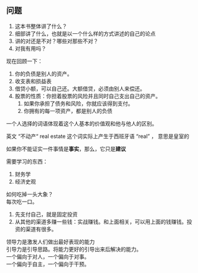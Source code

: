 ## 问题

1. 这本书整体讲了什么？
2. 细部讲了什么，也就是以一个什么样的方式讲述的自己的论点
3. 讲的对还是不对？哪些对那些不对？
4. 对我有用吗？

现在回顾一下：

1. 你的负债是别人的资产。
2. 收支表和损益表
3. 借贷小额，可以自己还。大额借贷，必须由别人来偿还。
4. 股票的性质：你担着股票的风险并且同时自己支出自己的资产。
    1. 如果你承担了债务和风险，你就应该得到支付。
    2. 你拥有的每一项资产，都是别人的负债

一个人选择的词语体现着这个人基本的价值观和他与他人的区别。

英文 “不动产“ real estate 这个词实际上产生于西班牙语 “real” ， 意思是皇室的

如果你不能证实一件事情是**事实**，那么，它只是**建议**

需要学习的东西：

1. 财务学
2. 经济史观

如何吃掉一头大象？  
每次吃一口。

1. 先支付自己，就是固定投资
2. 从其他的渠道多赚一些钱：实战赚钱。和上面相关，可以用上面的钱赚钱。投资的渠道有很多。

领导力是激发人们做出最好表现的能力  
引导力是引导思路。将能力更好的引导出来后解决的能力。  
一个偏向于对人，一个偏向于对事。  
一个偏向于自主，一个偏向于干预。
